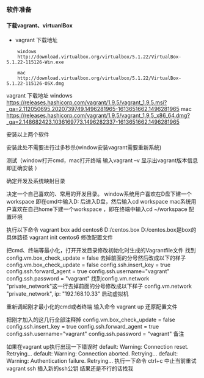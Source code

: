 ### 软件准备

#### 下载vagrant、virtuanlBox

- vagrant 下载地址

```
	windows 
	http://download.virtualbox.org/virtualbox/5.1.22/VirtualBox-5.1.22-115126-Win.exe

	mac    
	http://download.virtualbox.org/virtualbox/5.1.22/VirtualBox-5.1.22-115126-OSX.dmg
```

vagrant 下载地址
windows 
https://releases.hashicorp.com/vagrant/1.9.5/vagrant_1.9.5.msi?_ga=2.112050695.2020739749.1496281965-1613651662.1496281965
mac 
https://releases.hashicorp.com/vagrant/1.9.5/vagrant_1.9.5_x86_64.dmg?_ga=2.148682423.1036169773.1496282337-1613651662.1496281965

安装以上两个软件

安装此处不需要进行过多秒杀(window安装vagrant需要重新系统)

测试（window打开cmd，mac打开终端 输入vagrant –v 显示出vagrant版本信息即正确安装 ）

确定开发及系统映射目录

决定一个自己喜欢的、常用的开发目录。
window系统用户喜欢在D盘下建一个workspace 即在cmd中输入D: 后进入D盘，然后输入cd workspace
mac系统用户喜欢在自己home下建一个workspace ，即在终端中输入cd ~/workspace
配置环境

执行以下命令
vagrant box add centos6 D:/centos.box   D:/centos.box是box的具体路径
vagrant init centos6
修改配置文件

把cmd、终端等最小化，打开开发目录修改初始化时生成的Vagrantfile文件
找到config.vm.box_check_update = false
去掉前面的分号然后改成以下的样子
config.vm.box_check_update = false
config.ssh.insert_key = true
config.ssh.forward_agent = true
config.ssh.username="vagrant"
config.ssh.password = "vagrant"
找到config.vm.network "private_network"这一行去掉前面的分号修改成以下样子
config.vm.network "private_network", ip: "192.168.10.33"
启动虚拟机

重新调起刚才最小化的cmd或者终端
输入命令 vagrant up
还原配置文件

把刚才加入的这几行全部注释掉
config.vm.box_check_update = false
config.ssh.insert_key = true
config.ssh.forward_agent = true
config.ssh.username="vagrant"
config.ssh.password = "vagrant"
备注

 如果在vagrant up执行出现一下错误时
default: Warning: Connection reset. Retrying...
default: Warning: Connection aborted. Retrying...
default: Warning: Authentication failure. Retrying...
执行一下命令
ctrl+c   中止当前重试
vagrant ssh 插入新的ssh公钥
结果还是不行的话找我